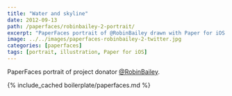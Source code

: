 ```yaml
---
title: "Water and skyline"
date: 2012-09-13
path: /paperfaces/robinbailey-2-portrait/
excerpt: "PaperFaces portrait of @RobinBailey drawn with Paper for iOS on an iPad."
image: ../../images/paperfaces-robinbailey-2-twitter.jpg
categories: [paperfaces]
tags: [portrait, illustration, Paper for iOS]
---
```


PaperFaces portrait of project donator [@RobinBailey](https://twitter.com/RobinBailey).

{% include_cached boilerplate/paperfaces.md %}
